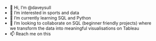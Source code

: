 - 👋 Hi, I’m @daveysull
- 👀 I’m interested in sports and data
- 🌱 I’m currently learning SQL and Python
- 💞️ I’m looking to collaborate on SQL (beginner friendly projects) where we transform the data into meaningful visualisations on Tableau
- 📫 Reach me on this

<!---
daveysull/daveysull is a ✨ special ✨ repository because its `README.md` (this file) appears on your GitHub profile.
You can click the Preview link to take a look at your changes.
--->
